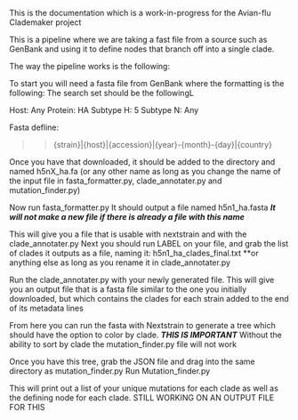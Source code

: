 This is the documentation which is a work-in-progress for the Avian-flu Clademaker project

This is a pipeline where we are taking a fast file from a source such as GenBank and using it to define nodes that branch off into a single clade.

The way the pipeline works is the following:

To start you will need a fasta file from GenBank where the formatting is the following:
The search set should be the followingL

Host: Any
Protein: HA
Subtype H: 5
Subtype N: Any

Fasta defline:
>>{strain}|{host}|{accession}|{year}-{month}-{day}|{country}

Once you have that downloaded, it should be added to the directory and named h5nX_ha.fa (or any other name as long as you change the name of the input file in fasta_formatter.py, clade_annotater.py and mutation_finder.py)

Now run fasta_formatter.py It should output a file named h5n1_ha.fasta
***It will not make a new file if there is already a file with this name***

This will give you a file that is usable with nextstrain and with the clade_annotater.py
Next you should run LABEL on your file, and grab the list of clades it outputs as a file, naming it: h5n1_ha_clades_final.txt **or anything else as long as you rename it in clade_annotater.py


Run the clade_annotater.py with your newly generated file. This will give you an output file that is a fasta file similar to the one you initially downloaded, but which contains the clades for each strain added to the end of its metadata lines

From here you can run the fasta with Nextstrain to generate a tree which should have the option to color by clade. ***THIS IS IMPORTANT***
Without the ability to sort by clade the mutation_finder.py file will not work

Once you have this tree, grab the JSON file and drag into the same directory as mutation_finder.py
Run Mutation_finder.py

This will print out a list of your unique mutations for each clade as well as the defining node for each clade. STILL WORKING ON AN OUTPUT FILE FOR THIS


